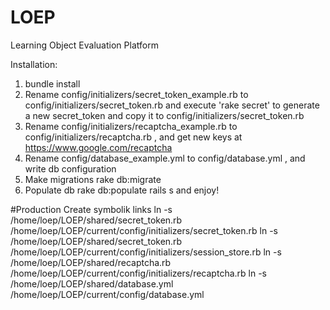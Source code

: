 LOEP
====

Learning Object Evaluation Platform

Installation:

1. bundle install
2. Rename config/initializers/secret_token_example.rb to config/initializers/secret_token.rb and execute 'rake secret' to generate a new secret_token and copy it to config/initializers/secret_token.rb
3. Rename config/initializers/recaptcha_example.rb to config/initializers/recaptcha.rb , and get new keys at https://www.google.com/recaptcha
4. Rename config/database_example.yml to config/database.yml , and write db configuration
5. Make migrations rake db:migrate
6. Populate db rake db:populate
rails s and enjoy!


#Production
Create symbolik links
ln -s /home/loep/LOEP/shared/secret_token.rb /home/loep/LOEP/current/config/initializers/secret_token.rb
ln -s /home/loep/LOEP/shared/secret_token.rb /home/loep/LOEP/current/config/initializers/session_store.rb
ln -s /home/loep/LOEP/shared/recaptcha.rb /home/loep/LOEP/current/config/initializers/recaptcha.rb
ln -s /home/loep/LOEP/shared/database.yml /home/loep/LOEP/current/config/database.yml


